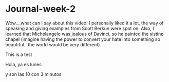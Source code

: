 # Journal-week-2
Wow….what can I say about this video! I personally liked it a lot, the way of speaking and giving examples from Scott Berkun were spot on. Also, I learned that Michelangelo was jealous of Davinci, so he painted the sistine chapel (imagine having the power to convert your hate into something so beautiful...the world would be very different).

This is a test

Hola, ya es lunes

y son las 10 con 3 minutos